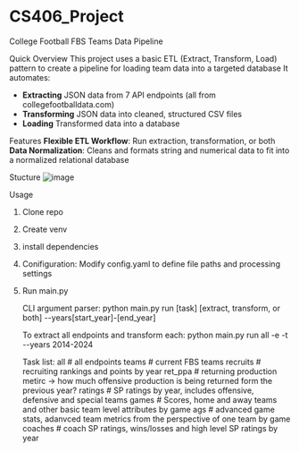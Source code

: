 # CS406_Project
College Football FBS Teams Data Pipeline

Quick Overview
This project uses a basic ETL (Extract, Transform, Load) pattern to create a pipeline for loading team data into a targeted database
It automates:
- **Extracting** JSON data from 7 API endpoints (all from collegefootballdata.com)
- **Transforming** JSON data into cleaned, structured CSV files
- **Loading** Transformed data into a database

Features
**Flexible ETL Workflow**: Run extraction, transformation, or both    
**Data Normalization**: Cleans and formats string and numerical data to fit into a normalized relational database
 
Stucture
![image](https://github.com/user-attachments/assets/8b498cd8-4c7f-464e-8e6d-f556b62a2d93)

Usage
1. Clone repo
2. Create venv
3. install dependencies
4. Conifiguration: Modify config.yaml to define file paths and processing settings
5. Run main.py

   CLI argument parser: python main.py run [task] [extract, transform, or both] --years[start_year]-[end_year]
   
   To extract all endpoints and transform each:
     python main.py run all -e -t --years 2014-2024

   Task list:
     all      # all endpoints
     teams    # current FBS teams
     recruits # recruiting rankings and points by year
     ret_ppa  # returning production metirc -> how much offensive production is being returned form the previous year?
     ratings  # SP ratings by year, includes offensive, defensive and special teams
     games    # Scores, home and away teams and other basic team level attributes by game
     ags      # advanced game stats, adanvced team metrics from the perspective of one team by game
     coaches  # coach SP ratings, wins/losses and high level SP ratings  by year

     
  

